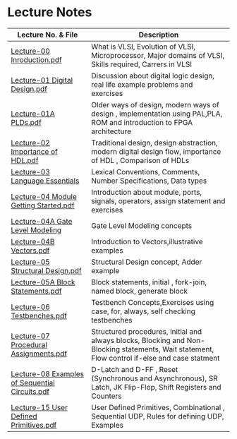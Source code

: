 # Lecture Notes

| Lecture No. & File |Description  |
|--------------------|------------|
|[Lecture-00 Inroduction.pdf](https://github.com/pravinzode/Sept-2025-Verilog_HDL/blob/main/Lecture_Notes/Lecture-00%20Introduction.pdf)| What is VLSI, Evolution of VLSI, Microprocessor, Major domains of VLSI, Skills required, Carrers in VLSI |
|[Lecture-01 Digital Design.pdf](https://github.com/pravinzode/Sept-2025-Verilog_HDL/blob/main/Lecture_Notes/Lecture-01%20Digital%20Design.pdf)|Discussion about digital logic design, real life example problems and exercises |
|[Lecture-01A PLDs.pdf](https://github.com/pravinzode/Sept-2025-Verilog_HDL/blob/main/Lecture_Notes/Lecture-01A%20%20PLDs.pdf)|Older ways of design, modern ways of design , implementation using PAL,PLA, ROM and introduction to FPGA architecture|
|[Lecture-02 Importance of HDL.pdf](https://github.com/pravinzode/Sept-2025-Verilog_HDL/blob/main/Lecture_Notes/Lecture-02%20Importance%20of%20HDL.pdf)|Traditional design, design abstraction, modern digital design flow, importance of HDL , Comparison of HDLs|
|[Lecture-03 Language Essentials ](https://github.com/pravinzode/Sept-2025-Verilog_HDL/blob/main/Lecture_Notes/Lecture-03%20Language%20Essentials.pdf)|Lexical Conventions, Comments, Number Specifications, Data types|
|[Lecture-04 Module Getting Started.pdf](https://github.com/pravinzode/Sept-2025-Verilog_HDL/blob/main/Lecture_Notes/Lecture-04%20Module%20Getting%20Started.pdf)|Introduction about module, ports, signals, operators, assign statement and exercises|
|[Lecture-04A Gate Level Modeling](https://github.com/pravinzode/Sept-2025-Verilog_HDL/blob/main/Lecture_Notes/Lecture-04A%20Gate%20Level%20Modeling.pdf)|Gate Level Modeling concepts|
|[Lecture-04B Vectors.pdf](https://github.com/pravinzode/Sept-2025-Verilog_HDL/blob/main/Lecture_Notes/Lecture-04B%20Vectors.pdf)|Introduction to Vectors,illustrative examples|
|[Lecture-05 Structural Design.pdf](https://github.com/pravinzode/Sept-2025-Verilog_HDL/blob/main/Lecture_Notes/Lecture-05%20Structural%20Design.pdf)|Structural Design concept, Adder example|
|[Lecture-05A Block Statements.pdf](https://github.com/pravinzode/Sept-2025-Verilog_HDL/blob/main/Lecture_Notes/Lecture-05A%20Block%20Statements.pdf)|Block statements, initial , fork-join, named block, generate block |
|[Lecture-06 Testbenches.pdf](https://github.com/pravinzode/Sept-2025-Verilog_HDL/blob/main/Lecture_Notes/Lecture-06%20Testbenches.pdf)|Testbench Concepts,Exercises using case, for, always, self checking testbenches|
|[Lecture-07 Procedural Assignments.pdf](https://github.com/pravinzode/Sept-2025-Verilog_HDL/blob/main/Lecture_Notes/Lecture-07%20Procedural%20Assignments.pdf)|Structured procedures, initial and always blocks, Blocking and Non-Blocking statements, Wait statement, Flow control if-else and case statment |
|[Lecture-08 Examples of Sequential Circuits.pdf](https://github.com/pravinzode/Sept-2025-Verilog_HDL/blob/main/Lecture_Notes/Lecture-08%20Examples%20of%20Sequential%20Circuits.pdf)|D-Latch and D-FF , Reset (Synchronous and Asynchronous), SR Latch, JK Flip-Flop, Shift Registers and Counters |
|[Lecture-15 User Defined Primitives.pdf](https://github.com/pravinzode/Sept-2025-Verilog_HDL/blob/main/Lecture_Notes/Lecture-15%20User%20Defined%20Primitives.pdf)|User Defined Primitives, Combinational , Sequential UDP, Rules for defining UDP, Examples|

